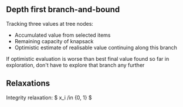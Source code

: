 ## Depth first branch-and-bound

Tracking three values at tree nodes:
- Accumulated value from selected items
- Remaining capacity of knapsack
- Optimistic estimate of realisable value continuing along this branch

If optimistic evaluation is worse than best final value found so far in exploration, don't have to explore that branch any further

## Relaxations

Integrity relaxation:
$ x_i /in {0, 1} $

